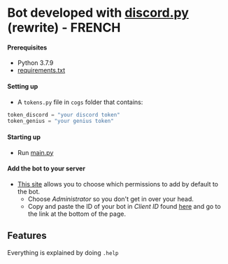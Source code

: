 # Bot developed with [discord.py](https://github.com/Rapptz/discord.py) (rewrite) - FRENCH

#### __Prerequisites__

- Python 3.7.9
- [requirements.txt](requirements.txt)

#### __Setting up__

- A `tokens.py` file in `cogs` folder that contains:

```py
token_discord = "your discord token"
token_genius = "your genius token"
```

#### __Starting up__

- Run [main.py](main.py)

#### __Add the bot to your server__

- [This site](https://discordapi.com/permissions.html) allows you to choose which permissions to add by default to the bot.
    - Choose *Administrator* so you don't get in over your head.
    - Copy and paste the ID of your bot in *Client ID* found [here](https://discord.com/developers/applications) and go to the link at the bottom of the page.

## __Features__

Everything is explained by doing `.help`
